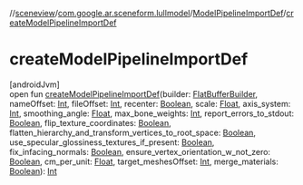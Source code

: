 //[sceneview](../../../index.md)/[com.google.ar.sceneform.lullmodel](../index.md)/[ModelPipelineImportDef](index.md)/[createModelPipelineImportDef](create-model-pipeline-import-def.md)

# createModelPipelineImportDef

[androidJvm]\
open fun [createModelPipelineImportDef](create-model-pipeline-import-def.md)(builder: [FlatBufferBuilder](../../com.google.flatbuffers/-flat-buffer-builder/index.md), nameOffset: [Int](https://kotlinlang.org/api/latest/jvm/stdlib/kotlin/-int/index.html), fileOffset: [Int](https://kotlinlang.org/api/latest/jvm/stdlib/kotlin/-int/index.html), recenter: [Boolean](https://kotlinlang.org/api/latest/jvm/stdlib/kotlin/-boolean/index.html), scale: [Float](https://kotlinlang.org/api/latest/jvm/stdlib/kotlin/-float/index.html), axis_system: [Int](https://kotlinlang.org/api/latest/jvm/stdlib/kotlin/-int/index.html), smoothing_angle: [Float](https://kotlinlang.org/api/latest/jvm/stdlib/kotlin/-float/index.html), max_bone_weights: [Int](https://kotlinlang.org/api/latest/jvm/stdlib/kotlin/-int/index.html), report_errors_to_stdout: [Boolean](https://kotlinlang.org/api/latest/jvm/stdlib/kotlin/-boolean/index.html), flip_texture_coordinates: [Boolean](https://kotlinlang.org/api/latest/jvm/stdlib/kotlin/-boolean/index.html), flatten_hierarchy_and_transform_vertices_to_root_space: [Boolean](https://kotlinlang.org/api/latest/jvm/stdlib/kotlin/-boolean/index.html), use_specular_glossiness_textures_if_present: [Boolean](https://kotlinlang.org/api/latest/jvm/stdlib/kotlin/-boolean/index.html), fix_infacing_normals: [Boolean](https://kotlinlang.org/api/latest/jvm/stdlib/kotlin/-boolean/index.html), ensure_vertex_orientation_w_not_zero: [Boolean](https://kotlinlang.org/api/latest/jvm/stdlib/kotlin/-boolean/index.html), cm_per_unit: [Float](https://kotlinlang.org/api/latest/jvm/stdlib/kotlin/-float/index.html), target_meshesOffset: [Int](https://kotlinlang.org/api/latest/jvm/stdlib/kotlin/-int/index.html), merge_materials: [Boolean](https://kotlinlang.org/api/latest/jvm/stdlib/kotlin/-boolean/index.html)): [Int](https://kotlinlang.org/api/latest/jvm/stdlib/kotlin/-int/index.html)

